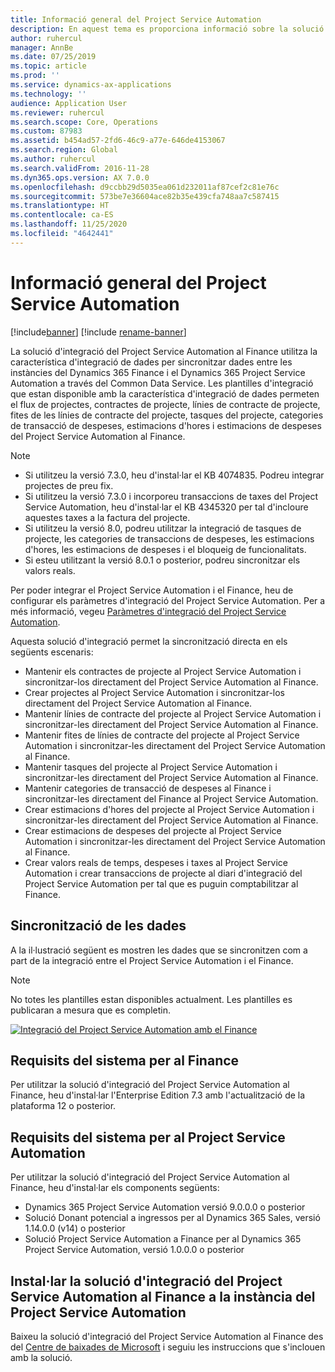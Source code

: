 ```yaml
---
title: Informació general del Project Service Automation
description: En aquest tema es proporciona informació sobre la solució d'integració del Dynamics 365 Project Service Automation al Dynamics 365 Finance.
author: ruhercul
manager: AnnBe
ms.date: 07/25/2019
ms.topic: article
ms.prod: ''
ms.service: dynamics-ax-applications
ms.technology: ''
audience: Application User
ms.reviewer: ruhercul
ms.search.scope: Core, Operations
ms.custom: 87983
ms.assetid: b454ad57-2fd6-46c9-a77e-646de4153067
ms.search.region: Global
ms.author: ruhercul
ms.search.validFrom: 2016-11-28
ms.dyn365.ops.version: AX 7.0.0
ms.openlocfilehash: d9ccbb29d5035ea061d232011af87cef2c81e76c
ms.sourcegitcommit: 573be7e36604ace82b35e439cfa748aa7c587415
ms.translationtype: HT
ms.contentlocale: ca-ES
ms.lasthandoff: 11/25/2020
ms.locfileid: "4642441"
---
```

# <a name="project-service-automation-overview"></a>Informació general del Project Service Automation

[!include[banner](../includes/banner.md)]
[!include [rename-banner](~/includes/cc-data-platform-banner.md)]

La solució d'integració del Project Service Automation al Finance utilitza la característica d'integració de dades per sincronitzar dades entre les instàncies del Dynamics 365 Finance i el Dynamics 365 Project Service Automation a través del Common Data Service. Les plantilles d'integració que estan disponible amb la característica d'integració de dades permeten el flux de projectes, contractes de projecte, línies de contracte de projecte, fites de les línies de contracte del projecte, tasques del projecte, categories de transacció de despeses, estimacions d'hores i estimacions de despeses del Project Service Automation al Finance.

> [!NOTE]
> - Si utilitzeu la versió 7.3.0, heu d'instal·lar el KB 4074835. Podreu integrar projectes de preu fix.
> - Si utilitzeu la versió 7.3.0 i incorporeu transaccions de taxes del Project Service Automation, heu d'instal·lar el KB 4345320 per tal d'incloure aquestes taxes a la factura del projecte.
> - Si utilitzeu la versió 8.0, podreu utilitzar la integració de tasques de projecte, les categories de transaccions de despeses, les estimacions d'hores, les estimacions de despeses i el bloqueig de funcionalitats.
> - Si esteu utilitzant la versió 8.0.1 o posterior, podreu sincronitzar els valors reals.

Per poder integrar el Project Service Automation i el Finance, heu de configurar els paràmetres d'integració del Project Service Automation. Per a més informació, vegeu [Paràmetres d'integració del Project Service Automation](PSA-parameters.md).

Aquesta solució d'integració permet la sincronització directa en els següents escenaris:

- Mantenir els contractes de projecte al Project Service Automation i sincronitzar-los directament del Project Service Automation al Finance.
- Crear projectes al Project Service Automation i sincronitzar-los directament del Project Service Automation al Finance.
- Mantenir línies de contracte del projecte al Project Service Automation i sincronitzar-les directament del Project Service Automation al Finance.
- Mantenir fites de línies de contracte del projecte al Project Service Automation i sincronitzar-les directament del Project Service Automation al Finance.
- Mantenir tasques del projecte al Project Service Automation i sincronitzar-les directament del Project Service Automation al Finance.
- Mantenir categories de transacció de despeses al Finance i sincronitzar-les directament del Finance al Project Service Automation.
- Crear estimacions d'hores del projecte al Project Service Automation i sincronitzar-les directament del Project Service Automation al Finance.
- Crear estimacions de despeses del projecte al Project Service Automation i sincronitzar-les directament del Project Service Automation al Finance.
- Crear valors reals de temps, despeses i taxes al Project Service Automation i crear transaccions de projecte al diari d'integració del Project Service Automation per tal que es puguin comptabilitzar al Finance.

## <a name="data-synchronization"></a>Sincronització de les dades

A la il·lustració següent es mostren les dades que se sincronitzen com a part de la integració entre el Project Service Automation i el Finance.

> [!NOTE]
> No totes les plantilles estan disponibles actualment. Les plantilles es publicaran a mesura que es completin.

[![Integració del Project Service Automation amb el Finance](./media/PSA-integration.png)](./media/PSA-integration.png)

## <a name="system-requirements-for-finance"></a>Requisits del sistema per al Finance

Per utilitzar la solució d'integració del Project Service Automation al Finance, heu d'instal·lar l'Enterprise Edition 7.3 amb l'actualització de la plataforma 12 o posterior.

## <a name="system-requirements-for-project-service-automation"></a>Requisits del sistema per al Project Service Automation

Per utilitzar la solució d'integració del Project Service Automation al Finance, heu d'instal·lar els components següents:

- Dynamics 365 Project Service Automation versió 9.0.0.0 o posterior
- Solució Donant potencial a ingressos per al Dynamics 365 Sales, versió 1.14.0.0 (v14) o posterior
- Solució Project Service Automation a Finance per al Dynamics 365 Project Service Automation, versió 1.0.0.0 o posterior

## <a name="install-the-project-service-automation-to-finance-integration-solution-in-your-project-service-automation-instance"></a>Instal·lar la solució d'integració del Project Service Automation al Finance a la instància del Project Service Automation

Baixeu la solució d'integració del Project Service Automation al Finance des del [Centre de baixades de Microsoft](https://www.microsoft.com/download/details.aspx?id=57016) i seguiu les instruccions que s'inclouen amb la solució.
